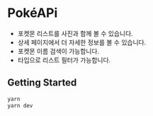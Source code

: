 # PokéAPi

- 포켓몬 리스트를 사진과 함께 볼 수 있습니다.
- 상세 페이지에서 더 자세한 정보를 볼 수 있습니다.
- 포켓몬 이름 검색이 가능합니다.
- 타입으로 리스트 필터가 가능합니다.

## Getting Started

```bash
yarn
yarn dev
```
